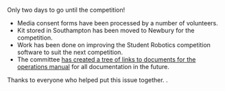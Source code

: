 Only two days to go until the competition!

- Media consent forms have been processed by a number of volunteers.
- Kit stored in Southampton has been moved to Newbury for the competition.
- Work has been done on improving the Student Robotics competition software to suit the next competition.
- The committee [has created a tree of links to documents for the operations manual][ops-manual] for all documentation in the future.

Thanks to everyone who helped put this issue together. .


[ops-manual]: https://bitbucket.org/srobo/ops-manual/wiki/Home
